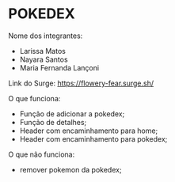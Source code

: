 # POKEDEX

Nome dos integrantes: 
- Larissa Matos
- Nayara Santos
- Maria Fernanda Lançoni

Link do Surge: https://flowery-fear.surge.sh/

O que funciona:
- Função de adicionar a pokedex;
- Função de detalhes;
- Header com encaminhamento para home;
- Header com encaminhamento para pokedex;

O que não funciona: 
- remover pokemon da pokedex;